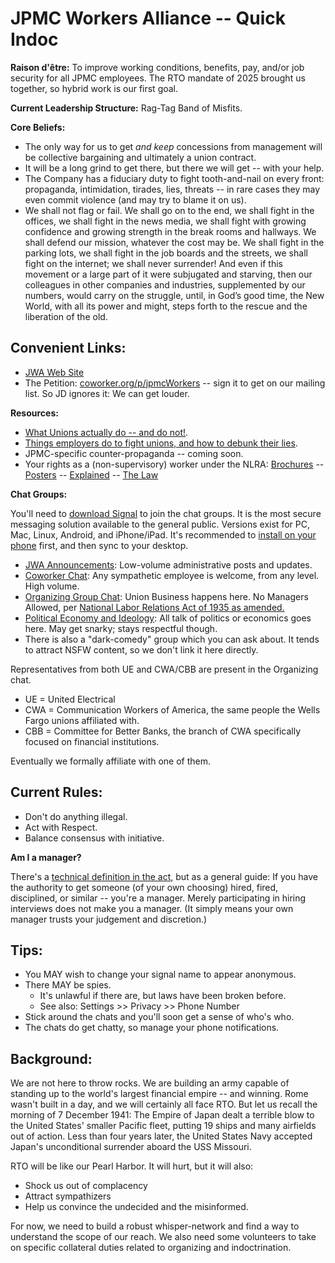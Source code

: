 # JPMC Workers Alliance -- Quick Indoc

**Raison d'être:** To improve working conditions, benefits, pay, and/or job security for all JPMC employees. The RTO mandate of 2025 brought us together, so hybrid work is our first goal.

**Current Leadership Structure:** Rag-Tag Band of Misfits.

**Core Beliefs:**

* The only way for us to get *and keep* concessions from management will be collective bargaining and ultimately a union contract.
* It will be a long grind to get there, but there we will get -- with your help.
* The Company has a fiduciary duty to fight tooth-and-nail on every front: propaganda, intimidation, tirades, lies, threats -- in rare cases they may even commit violence (and may try to blame it on us).
* We shall not flag or fail. We shall go on to the end, we shall fight in the offices, we shall fight in the news media, we shall fight with growing confidence and growing strength in the break rooms and hallways.
  We shall defend our mission, whatever the cost may be. We shall fight in the parking lots, we shall fight in the job boards and the streets, we shall fight on the internet; we shall never surrender!
  And even if this movement or a large part of it were subjugated and starving, then our colleagues in other companies and industries, supplemented by our numbers, would carry on the struggle, until,
  in God’s good time, the New World, with all its power and might, steps forth to the rescue and the liberation of the old.

## Convenient Links:

* [JWA Web Site](jpmcWorkers.com)
* The Petition: [coworker.org/p/jpmcWorkers](https://coworker.org/p/jpmcWorkers) -- sign it to get on our mailing list. So JD ignores it: We can get louder.

**Resources:**

* [What Unions actually do -- and do not!](https://aflcio.org/what-unions-do).
* [Things employers do to fight unions, and how to debunk their lies](https://unionbustingplaybook.com/).
* JPMC-specific counter-propaganda -- coming soon.
* Your rights as a (non-supervisory) worker under the NLRA:
  [Brochures](https://www.nlrb.gov/news-publications/publications/brochures) --
  [Posters](https://www.nlrb.gov/news-publications/publications/employee-rights-notice-posting) --
  [Explained](https://www.nlrb.gov/about-nlrb/rights-we-protect/your-rights) --
  [The Law](https://www.law.cornell.edu/uscode/text/29/chapter-7/subchapter-II)


**Chat Groups:**

You'll need to [download Signal](https://signal.org/download/) to join the chat groups.
It is the most secure messaging solution available to the general public.
Versions exist for PC, Mac, Linux, Android, and iPhone/iPad.
It's recommended to [install on your phone](https://signal.org/install) first, and then sync to your desktop.

* [JWA Announcements](https://signal.group/#CjQKIA9LUxuzRjiImriCzuLFQ2gtLQ7F5Zzut_11RrYqlZYcEhBfREi9xBUBjAzFlS7gZ7ZM): Low-volume administrative posts and updates.
* [Coworker Chat](https://signal.group/#CjQKIDwqEmiOXpi1kQZJfa2N44RVa6NbyJtzuZ1Cgl4pSynoEhAP8fCsXOMG3deiLPJ-4G8m): Any sympathetic employee is welcome, from any level. High volume.
* [Organizing Group Chat](https://signal.group/#CjQKIPuBz1rZK3in9h_NKCWeHFswRV0f23ZebaZnh_6Exg6gEhAEeE8AMe2MY05FPjJzap8t): Union Business happens here. No Managers Allowed, per [National Labor Relations Act of 1935 as amended.](https://www.law.cornell.edu/uscode/text/29/chapter-7/subchapter-II)
* [Political Economy and Ideology](https://signal.group/#CjQKIIUyPrU0tXVxkHysbfoiAiOAkWJ6hDsOIn79TZn6XOWJEhDXmd7RBojwJKslZNMzeXzc): All talk of politics or economics goes here. May get snarky; stays respectful though.
* There is also a "dark-comedy" group which you can ask about. It tends to attract NSFW content, so we don't link it here directly.

Representatives from both UE and CWA/CBB are present in the Organizing chat.

* UE = United Electrical
* CWA = Communication Workers of America, the same people the Wells Fargo unions affiliated with.
* CBB = Committee for Better Banks, the branch of CWA specifically focused on financial institutions.

Eventually we formally affiliate with one of them.

## Current Rules:

* Don't do anything illegal.
* Act with Respect.
* Balance consensus with initiative.

**Am I a manager?**

There's a [technical definition in the act](https://www.law.cornell.edu/definitions/uscode.php?width=840&height=800&iframe=true&def_id=29-USC-1697229976-858777245&term_occur=999&term_src=title:29:chapter:7:subchapter:II:section:152),
but as a general guide: If you have the authority to get someone (of your own choosing) hired, fired, disciplined, or similar -- you're a manager.
Merely participating in hiring interviews does not make you a manager. (It simply means your own manager trusts your judgement and discretion.)

## Tips:

* You MAY wish to change your signal name to appear anonymous.
* There MAY be spies.
	* It's unlawful if there are, but laws have been broken before.
	* See also: Settings >> Privacy >> Phone Number
* Stick around the chats and you'll soon get a sense of who's who.
* The chats do get chatty, so manage your phone notifications.

## Background:



We are not here to throw rocks. We are building an army capable of standing up to the world's largest financial empire -- and winning.
Rome wasn't built in a day, and we will certainly all face RTO. But let us recall the morning of 7 December 1941:
The Empire of Japan dealt a terrible blow to the United States' smaller Pacific fleet, putting 19 ships and many airfields out of action.
Less than four years later, the United States Navy accepted Japan's unconditional surrender aboard the USS Missouri.

RTO will be like our Pearl Harbor. It will hurt, but it will also:

* Shock us out of complacency
* Attract sympathizers
* Help us convince the undecided and the misinformed.

For now, we need to build a robust whisper-network and find a way to understand the scope of our reach.
We also need some volunteers to take on specific collateral duties related to organizing and indoctrination.

